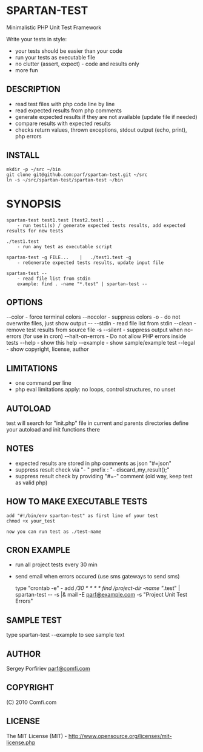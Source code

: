 SPARTAN-TEST
============

Minimalistic PHP Unit Test Framework

Write your tests in style:
* your tests should be easier than your code
* run your tests as executable file
* no clutter (assert, expect) - code and results only
* more fun

DESCRIPTION
-----------

* read test files with php code line by line
* read expected results from php comments
* generate expected results if they are not available (update file if needed)
* compare results with expected results
* checks return values, thrown exceptions, stdout output (echo, print), php errors

INSTALL
-------

    mkdir -p ~/src ~/bin
    git clone git@github.com:parf/spartan-test.git ~/src
    ln -s ~/src/spartan-test/spartan-test ~/bin


SYNOPSIS
========

    spartan-test test1.test [test2.test] ...
        - run testi(s) / generate expected tests results, add expected results for new tests

    ./test1.test
        - run any test as executable script

    spartan-test -g FILE...    |   ./test1.test -g
        - reGenerate expected tests results, update input file

    spartan-test --
        - read file list from stdin
        example: find . -name "*.test" | spartan-test --

OPTIONS
-------
  --color    - force terminal colors
  --nocolor  - suppress colors
  -o         - do not overwrite files, just show output
  -- --stdin - read file list from stdin
  --clean    - remove test results from source file
  -s --silent - suppress output when no-errors (for use in cron)
  --halt-on-errors - Do not allow PHP errors inside tests
  --help      - show this help
  --example   - show sample/example test
  --legal     - show copyright, license, author


LIMITATIONS
-----------

* one command per line
* php eval limitations apply: no loops, control structures, no unset

AUTOLOAD
--------

  test will search for "init.php" file in current and parents directories
  define your autoload and init functions there

NOTES
-----

* expected results are stored in php comments as json "#=json"
* suppress result check via "- " prefix : "- discard_my_result();"
* suppress result check by providing "#=-" comment (old way, keep test as valid php)

HOW TO MAKE EXECUTABLE TESTS
----------------------------

    add "#!/bin/env spartan-test" as first line of your test
    chmod +x your_test

    now you can run test as ./test-name

CRON EXAMPLE
------------

* run all project tests every 30 min
* send email when errors occured (use sms gateways to send sms)

    type "crontab -e" - add
    */30 * * * *    find /project-dir -name "*.test" | spartan-test -- -s |& mail -E parf@example.com -s "Project Unit Test Errors"

SAMPLE TEST
-----------
   type spartan-test --example  to see sample text

AUTHOR
------
  Sergey Porfiriev <parf@comfi.com>

COPYRIGHT
---------
  (C) 2010 Comfi.com

LICENSE
-------
  The MIT License (MIT) - http://www.opensource.org/licenses/mit-license.php

